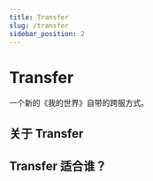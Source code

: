 ```yaml
---
title: Transfer
slug: /transfer
sidebar_position: 2
---
```

# Transfer

一个新的《我的世界》自带的跨服方式。

## 关于 Transfer



## Transfer 适合谁？
